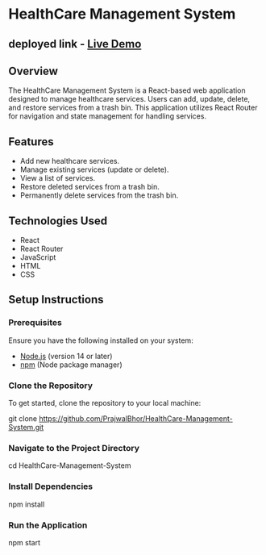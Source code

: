 # HealthCare Management System
## deployed link - [Live Demo](https://healthcare-management-system-d1zs.onrender.com/trashbin)


## Overview
The HealthCare Management System is a React-based web application designed to manage healthcare services. Users can add, update, delete, and restore services from a trash bin. This application utilizes React Router for navigation and state management for handling services.

## Features
- Add new healthcare services.
- Manage existing services (update or delete).
- View a list of services.
- Restore deleted services from a trash bin.
- Permanently delete services from the trash bin.

## Technologies Used
- React
- React Router
- JavaScript
- HTML
- CSS

## Setup Instructions

### Prerequisites
Ensure you have the following installed on your system:
- [Node.js](https://nodejs.org/) (version 14 or later)
- [npm](https://www.npmjs.com/) (Node package manager)

### Clone the Repository
To get started, clone the repository to your local machine:

git clone https://github.com/PrajwalBhor/HealthCare-Management-System.git



### Navigate to the Project Directory

cd HealthCare-Management-System

### Install Dependencies

npm install

### Run the Application

npm start




